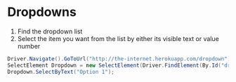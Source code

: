 # Dropdowns

1. Find the dropdown list
2. Select the item you want from the list by either its visible text or value number

```csharp
Driver.Navigate().GoToUrl("http://the-internet.herokuapp.com/dropdown");
SelectElement Dropdown = new SelectElement(Driver.FindElement(By.Id("dropdown")));
Dropdown.SelectByText("Option 1");
```
